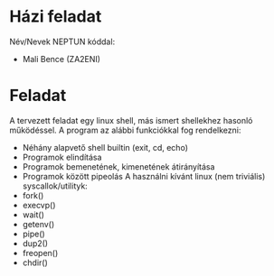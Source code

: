 # Házi feladat

Név/Nevek NEPTUN kóddal:
- Mali Bence (ZA2ENI)

# Feladat
A tervezett feladat egy linux shell, más ismert shellekhez hasonló működéssel.
A program az alábbi funkciókkal fog rendelkezni:
* Néhány alapvető shell builtin (exit, cd, echo)
* Programok elindítása
* Programok bemenetének, kimenetének átirányítása
* Programok között pipeolás
A használni kívánt linux (nem triviális) syscallok/utilityk:
* fork()
* execvp()
* wait()
* getenv()
* pipe()
* dup2()
* freopen()
* chdir()
